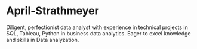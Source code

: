 # April-Strathmeyer
Diligent, perfectionist data analyst with experience in technical projects in SQL, Tableau, Python in business  data analytics. Eager to excel knowledge and skills in Data analyzation.
